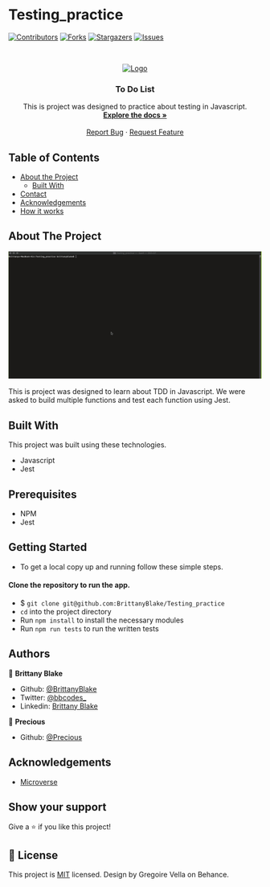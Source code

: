 # Testing_practice

<!--
*** Thanks for checking out this README Template. If you have a suggestion that would
*** make this better, please fork the repo and create a pull request or simply open
*** an issue with the tag "enhancement".
*** Thanks again! Now go create something AMAZING! :D
-->

<!-- PROJECT SHIELDS -->
<!--
*** I'm using markdown "reference style" links for readability.
*** Reference links are enclosed in brackets [ ] instead of parentheses ( ).
*** See the bottom of this document for the declaration of the reference variables
*** for contributors-url, forks-url, etc. This is an optional, concise syntax you may use.
*** https://www.markdownguide.org/basic-syntax/#reference-style-links
-->
[![Contributors][contributors-shield]][contributors-url]
[![Forks][forks-shield]][forks-url]
[![Stargazers][stars-shield]][stars-url]
[![Issues][issues-shield]][issues-url]

<!-- PROJECT LOGO -->
<br />
<p align="center">
  <a href="https://github.com/BrittanyBlake/Testing_practice">
    <img src="https://banner2.cleanpng.com/20180605/ekx/kisspng-javascript-responsive-web-design-programmer-5b16edb4e41b02.4855169215282293009343.jpg" alt="Logo" width="80" height="80">
  </a>

  <h3 align="center">To Do List</h3>

  <p align="center">
    This is project was designed to practice about testing in Javascript. 
    <br />
    <a href="https://github.com/BrittanyBlake/Testing_practice"><strong>Explore the docs »</strong></a>
    <br />
    <br />
    <a href="https://github.com/BrittanyBlake/Testing_practice/issues">Report Bug</a>
    ·
    <a href="https://github.com/BrittanyBlake/Testing_practice/issues">Request Feature</a>
  </p>
</p>

<!-- TABLE OF CONTENTS -->
## Table of Contents

* [About the Project](#about-the-project)
  * [Built With](#built-with)
* [Contact](#Authors)
* [Acknowledgements](#acknowledgements)
* [How it works](#How-it-works)

<!-- ABOUT THE PROJECT -->
## About The Project

<p align="center">
    <img src="testGif.gif" alt="gif" >
</p>


This is project was designed to learn about TDD in Javascript. We were asked to build multiple functions and test each function using Jest.


<!-- BUILD WITH -->
## Built With
This project was built using these technologies.
* Javascript
* Jest

<!-- ABOUT THE PROJECT -->
## Prerequisites
* NPM
* Jest

## Getting Started
- To get a local copy up and running follow these simple steps.

#### Clone the repository to run the app.

- $ `git clone git@github.com:BrittanyBlake/Testing_practice`
- `cd` into the project directory
- Run `npm install` to install the necessary modules
- Run `npm run tests` to run the written tests


<!-- CONTACT -->
## Authors

👤 **Brittany Blake**

- Github: [@BrittanyBlake](https://github.com/BrittanyBlake)
- Twitter: [@bbcodes_](https://twitter.com/bbcodes_)
- Linkedin: [Brittany Blake](https://www.linkedin.com/in/brittany-blake-843951109/)

👤 **Precious**

- Github: [@Precious](https://github.com/evabanegacom)

<!-- ACKNOWLEDGEMENTS -->
## Acknowledgements
* [Microverse](https://www.microverse.org/)

## Show your support

Give a ⭐️ if you like this project!

<!-- MARKDOWN LINKS & IMAGES -->
<!-- https://www.markdownguide.org/basic-syntax/#reference-style-links -->
[contributors-shield]: https://img.shields.io/github/contributors/BrittanyBlake/Testing_practice.svg?style=flat-square
[contributors-url]: https://github.com/BrittanyBlake/Testing_practice/graphs/contributors
[forks-shield]: https://img.shields.io/github/forks/BrittanyBlake/Testing_practice.svg?style=flat-square
[forks-url]: https://github.com/BrittanyBlake/Testing_practice/network/members
[stars-shield]: https://img.shields.io/github/stars/BrittanyBlake/Testing_practice?style=flat-square
[stars-url]: https://github.com/BrittanyBlake/Testing_practice/stargazers
[issues-shield]: https://img.shields.io/github/issues/BrittanyBlake/Testing_practice.svg?style=flat-square
[issues-url]: https://github.com/BrittanyBlake/Testing_practice/issues

## 📝 License

This project is [MIT](https://opensource.org/licenses/MIT) licensed. Design by Gregoire Vella on Behance.
